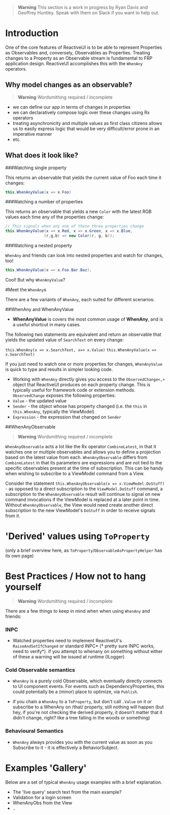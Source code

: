 > **Warning** This section is a work in progress by Ryan Davis and Geoffrey Huntley. Speak with them on Slack if you want to help out.

# Introduction

One of the core features of ReactiveUI is to be able to represent Properties as
Observables and, conversely, Observables as Properties.
Treating changes to a Property as an Observable stream is fundamental to FRP application design. ReactiveUI accomplishes this with the `WhenAny` operators.

## Why model changes as an observable?

> **Warning** Wordsmithing required / incomplete

- we can define our app in terms of changes in properties
- we can declaratively compose logic over these changes using Rx operators
- treating asynchronicity and multiple values as first class citizens allows us to easily express logic that would be very difficult/error prone in an imperative manner
- etc.

## What does it look like?

###Watching single property

This returns an observable that yields the current value of Foo each time it changes:

```cs
this.WhenAnyValue(x => x.Foo)
```

###Watching a number of properties

This returns an observable that yields a new `Color` with the latest RGB values each time any of the properties change:

```cs
// This signals when any one of these three properties change
this.WhenAnyValue(x => x.Red, x => x.Green, x => x.Blue, 
                 (r,g,b) => new Color(r, g, b));
```

###Watching a nested property

`WhenAny` and friends can look into nested properties and watch for changes, too!

```cs
this.WhenAnyValue(x => x.Foo.Bar.Baz);
```

Cool! But why `WhenAnyValue`? 

#Meet the `WhenAny`s
 
There are a few variants of `WhenAny`, each suited for different scenarios:

##WhenAny and WhenAnyValue

* **WhenAnyValue** is covers the most common usage of **WhenAny**, and is a useful shortcut in many cases.

The following two statements are equivalent and return an observable that yields the updated value of `SearchText` on every change:

`this.WhenAny(x => x.SearchText, x=> x.Value)`
`this.WhenAnyValue(x => x.SearchText)`

If you just need to watch one or more properties for changes, `WhenAnyValue` is quick to type and results in simpler looking code.

* Working with `WhenAny` directly gives you access to the `ObservedChange<,>` object that ReactiveUI produces on each property change. This is typically useful for framework code or extension methods. `ObservedChange` exposes the following properties:
* `Value` - the updated value
* `Sender` - the object whose has property changed (i.e. the `this` in `this.WhenAny`, typically the ViewModel)
* `Expression` - the expression that changed on `Sender`

##WhenAnyObservable

> **Warning** Wordsmithing required / incomplete

`WhenAnyObservable` acts a lot like the Rx operator `CombineLatest`, in that it watches one or multiple observables and allows you to define a projection based on the latest value from each. `WhenAnyObservable` differs from `CombineLatest` in that its parameters are expressions and are not tied to the specific observables present at the time of subscription. This can be handy when wishing to subscribe to a ViewModel command from a View. 

Consider the statement `this.WhenAnyObservable(x => x.ViewModel.DoStuff)` - as opposed to a direct subscription to the `ViewModel.DoStuff` command, a subscription to the `WhenAnyObservable` result will continue to signal on new command invocations if the ViewModel is replaced at a later point in time. Without `WhenAnyObservable`, the View would need create another direct subscription to the new ViewModel's `DoStuff` in order to receive signals from it.

# 'Derived' values using `ToProperty`

(only a brief overview here, as `ToProperty`/`ObservableAsPropertyHelper` has its own page)

# Best Practices / How not to hang yourself

> **Warning** Wordsmithing required / incomplete

There are a few things to keep in mind when when using `WhenAny` and friends:

### INPC

* Watched properties need to implement ReactiveUI's `RaiseAndSetIfChanged` or standard INPC* (* pretty sure INPC works, need to verify*). if you attempt to whenany on something without either of these a warning will be issued at runtime (ILogger)

### Cold Observable semantics

* `WhenAny` is a purely cold Observable, which eventually directly connects to
   UI component events. For events such as DependencyProperties, this could
   potentially be a (minor) place to optimize, via `Publish`.

* if you chain a `WhenAny` to a `ToProperty`, but don't call `.Value` on it or subscribe to a WhenAny on /that/ property, still nothing will happen
  (but hey, if you're not checking the derived property, it doesn't matter that it didn't change, right? like a tree falling in the woods or something)

### Behavioural Semantics 
* `WhenAny` always provides you with the current value as soon as you Subscribe
   to it - it is effectively a BehaviorSubject.

# Examples 'Gallery'

Below are a set of typical `WhenAny` usage examples with a brief explanation.

* The 'live query' search text from the main example?
* Validation for a login screen 
* WhenAnyObs from the View
* ..

